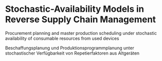 # Stochastic-Availability Models in Reverse Supply Chain Management

Procurement planning and master production scheduling under stochastic availability of consumable resources from used devices

Beschaffungsplanung und Produktionsprogrammplanung unter stochastischer Verfügbarkeit von Repetierfaktoren aus Altgeräten
